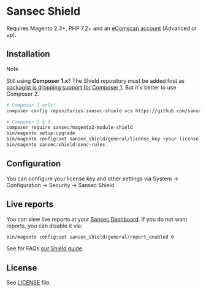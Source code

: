 # Sansec Shield

Requires Magento 2.3+, PHP 7.2+ and an [eComscan account](https://sansec.io/pricing) (Advanced or up).

## Installation

> [!NOTE]
> Still using **Composer 1.x**? The Shield repository must be added first as [packagist is dropping support for Composer 1](https://blog.packagist.com/shutting-down-packagist-org-support-for-composer-1-x/). But it's better to use Composer 2.
> ```bash
> # Composer 1 only!
> composer config repositories.sansec-shield vcs https://github.com/sansecio/magento2-module-shield.git
> ```

```bash
# Composer 1 & 2
composer require sansec/magento2-module-shield
bin/magento setup:upgrade
bin/magento config:set sansec_shield/general/license_key <your license key>
bin/magento sansec:shield:sync-rules
```

## Configuration

You can configure your license key and other settings via System -> Configuration -> Security -> Sansec Shield.

## Live reports

You can view live reports at your [Sansec Dashboard](https://dashboard.sansec.io/d/account/shield). If you do not want reports, you can disable it via:

```bash
bin/magento config:set sansec_shield/general/report_enabled 0
```

See for FAQs [our Shield guide](https://sansec.io/guides/sansec-shield).

## License

See [LICENSE](./LICENSE) file.
